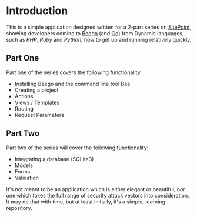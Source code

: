 # Introduction

This is a simple application designed written for a 2-part series on [SitePoint](http://www.sitepoint.com), showing developers coming to [Beego](http://beego.me) (and [Go](http://golang.org)) from Dynamic languages, such as *PHP*, *Ruby* and *Python*, how to get up and running relatively quickly. 

## Part One

Part one of the series covers the following functionality:

- Installing Beego and the command line tool Bee
- Creating a project
- Actions
- Views / Templates
- Routing
- Request Parameters

## Part Two

Part two of the series will cover the following functionality:

- Integrating a database (SQLite3)
- Models
- Forms
- Validation

It's not meant to be an application which is either elegant or beautiful, nor one which takes the full range of security attack vectors into consideration. It may do that with time, but at least initially, it's a simple, learning repository. 